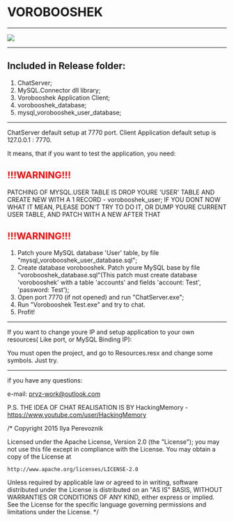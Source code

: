 <h1>VOROBOOSHEK</h1>

-------------------------------------

<img src="https://travis-ci.org/paravozz/vorobooshek.svg?branch=master"></img>

-------------------------------------
<h2>Included in Release folder:</h2>

1. ChatServer;
2. MySQL.Connector dll library;
3. Vorobooshek Application Client;
4. vorobooshek_database;
5. mysql_vorobooshek_user_database;

-------------------------------------
ChatServer default setup at 7770 port. Client Application default setup is 127.0.0.1 : 7770.

It means, that if you want to test the application, you need:


<h2 style="color: red;">!!!WARNING!!!</h2>

PATCHING OF MYSQL.USER TABLE IS DROP YOURE 'USER' TABLE AND CREATE NEW WITH A 1 RECORD - vorobooshek_user;
IF YOU DONT NOW WHAT IT MEAN, PLEASE DON'T TRY TO DO IT, OR DUMP YOURE CURRENT USER TABLE, AND PATCH WITH A NEW AFTER THAT

<h2 style="color: red;">!!!WARNING!!!</h2>

1. Patch youre MySQL database 'User' table, by file "mysql_vorobooshek_user_database.sql";
2. Create database vorobooshek. Patch youre MySQL base by file "vorobooshek_database.sql"(This patch must create database 'vorobooshek' with a table 'accounts' and fields 'account: Test', 'password: Test');
3. Open port 7770 (if not opened) and run "ChatServer.exe";
4. Run "Vorobooshek Test.exe" and try to chat.
5. Profit!

-------------------------------------

If you want to change youre IP and setup application to your own resources( Like port, or MySQL Binding IP):

You must open the project, and go to Resources.resx and change some symbols.
Just try.

-------------------------------------

if you have any questions:

e-mail: prvz-work@outlook.com

P.S. THE IDEA OF CHAT REALISATION IS BY HackingMemory - https://www.youtube.com/user/HackingMemory

﻿/* Copyright 2015 Ilya Perevoznik

Licensed under the Apache License, Version 2.0 (the "License");
you may not use this file except in compliance with the License.
You may obtain a copy of the License at

    http://www.apache.org/licenses/LICENSE-2.0

Unless required by applicable law or agreed to in writing, software
distributed under the License is distributed on an "AS IS" BASIS,
WITHOUT WARRANTIES OR CONDITIONS OF ANY KIND, either express or implied.
See the License for the specific language governing permissions and
limitations under the License. */
